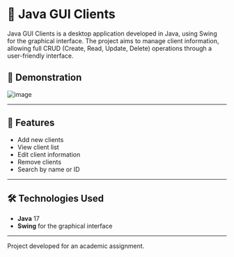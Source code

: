 # 👥 Java GUI Clients

Java GUI Clients is a desktop application developed in Java, using Swing for the graphical interface. The project aims to manage client information, allowing full CRUD (Create, Read, Update, Delete) operations through a user-friendly interface.

## 📱 Demonstration

![image](https://github.com/jpsantosss/GUI_trabalho/assets/125620461/19ffa8a6-9c41-47e1-9fd5-b19835b787da)

---

## 🚀 Features

- Add new clients
- View client list
- Edit client information
- Remove clients
- Search by name or ID

---

## 🛠️ Technologies Used

- **Java** 17
- **Swing** for the graphical interface

---

Project developed for an academic assignment.

